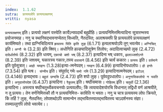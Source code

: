 ```yaml
---
index:  1.1.62
sutra:  प्रत्ययलोपे प्रत्ययलक्षणम्
vritti:  nyasa
---
```


`प्रत्ययलक्षणम्` इति। प्रत्ययो लक्षणं यस्येति कार्येऽन्यपदार्थे बहुव्रीहिः। प्रत्ययनिमित्तमित्यादिना सूत्रारम्भस्य प्रयोजनमाह।
ननु च स्थानिवद्भावनाप्येतत् सिध्यति, नैतदस्ति; अलाश्रयमपि हि प्रत्ययलोपे प्रत्ययलक्षणं कार्यमिष्यते। तथा ह्यग्निचिदित्यत्र `ह्रस्वस्य पिति कृति तुक्` (6.1.71) इत्यलाश्रयोऽपि तुग् भवत्येव। `अग्निचित्` इति। `अग्नौ चेः`
(3.2.9) इति क्विप्। अधोगिति हल्ङ्यादिसूत्रेण तिलोपः; अदादित्वाच्छपो लुक् (2.4.72) `दादेर्धातोर्घः` (8.2.32) इति धत्वम्, `एकाचो बशो भष्` (8.2.37) इत्यादिना भष् धकारः, `झलाञ्जशोऽन्ते` (8.2.39) इति जश्त्वम्, घकारस्य गकारः,तस्य `वावसाने` (8.4.56) इति चर्त्वं ककारः।
`प्रत्ययः` इति। `वर्तमाने` इति पूर्वसूत्रात्। `आहो यमहनः` (1.3.28)इत्या-त्मनेपदम्। `गमहन` (6.4.99) इत्यादिनोपधालोपः। `हो हन्तेः` (7.3.54) इति घःष। `
संग्मीय` इति। संपूर्वाद् गमेः `समो गमि` (1.3.29) इत्यादिनात्मनेपदम्। `इटोऽत्` (3.4.146) इत्यद्भावः। `बहुलं छन्दसि` (2.4.73) इति शपो लुक्। पूर्ववदुपधालोपः।
`अनुनासिकलोपो न भवति` इति। `अनुदात्तोपदेश` (6.4.37) इत्यादिना।
`रैकुलम्` इति। षष्ठीसमासः। `गोहितम्` इति। `चतुर्थी` (2.1.36) इत्यादिना। अस्त्यत्र षष्ठीचतुर्थ्येकवचनयोः प्रत्ययर्लोपः; किं त्वयावादेशयोरचि विधानात्
तद्विधौ वर्ण आश्रयीते, न तु प्रत्ययः। तेन वर्णनिमित्तकौ तौ न प्रत्ययनिमित्त-
काविति न भवतः। ननु च चात्र प्रत्ययस्य लोपः क्रियते, किं तर्हि ? लुक्, नैतदस्ति; लोपशब्दोऽपि सामान्येन तद्भावितस्यातद्भावितस्य चाऽदर्शनस्य संज्ञा। तस्माल्लुगपि लोपो भवत्येव।।

